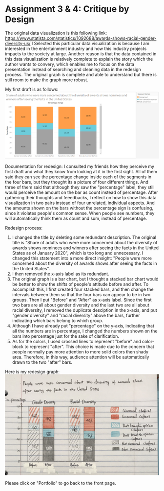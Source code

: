 # Assignment 3 & 4: Critique by Design
The original data visualization is this following link: https://www.statista.com/statistics/1092688/awards-shows-racial-gender-diversity-us/
I Selected this particular data visualization is because I am interested in the entertainment industry and how this industry projects impacts to the society at large. Another reason is that the data contained in this data visualization is relatively complete to explain the story which the author wants to convery, which enables me to focus on the data presentation instead of searching and cleaning data in the redesign process. The original graph is complete and able to understand but there is still room to make the graph more robust.

My first draft is as follows:
![Draft](1.png)

Documentation for redesign:
I consulted my friends how they perceive my first draft and what they know from looking at it in the first sight. All of them said they can see the percentage change inside each of the segments in the four bars, but they thought its a picture of four different things. And three of them said that although they saw the "percentage" label, they still would perceive the amount on the bar as count instead of percentage. After gathering their thoughts and feeedbacks, I reflect on how to show this data visualization in two pairs instead of four unrelated, individual aspects. And the amounts shown on the bars without the percentage sign is confusing, since it violates people's common sense. When people see numbers, they will automatically think them as count and sum, instead of percentage.

Redesign process:
1. I changed the title by deleting some redundant description. The original title is "Share of adults who were more concerned about the diversity of awards shows nominees and winners after seeing the facts in the United States as of January 2020", which is too long and unnecessary. I changed this statement into a more direct insight: "People were more concerned about the diversity of awards shows after seeing the facts in the United States".
2. I then removed the x-axis label as its redundant.
3. The original graph is a bar chart, but I thought a stacked bar chart would be better to show the shifts of people's attitude before and after. To accomplish this, I first created four stacked bars, and then change the intervals between them so that the four bars can appear to be in two groups. Then I put "Before" and "After" as x-axis label. Since the first two bars are all about gender diversity and the last two are all about racial diversity, I removed the duplicate desciption in the x-axis, and put "gender diversity" and "racial diversity" above the bars, further indicating which bars belong to which group.
4. Although I have already put "percentage" on the y-axis, indicating that all the numbers are in percentage, I changed the numbers shown on the bars into percentage just for the sake of clarification.
5. As for the colors, I used crossed lines to represent "before" and color-block to represent "after". This choice is made due to the concern that people normally pay more attention to more solid colors then shady area. Therefore, in this way, audience attention will be automatically drawn to the two "after" bars.

Here is my redesign graph:
![Redesign](7.jpg)

Please click on "Portfolio" to go back to the front page.
